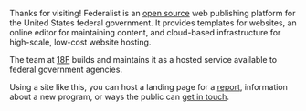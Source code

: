Thanks for visiting! Federalist is an [open source] web publishing platform for the United States federal government. It provides templates for websites, an online editor for maintaining content, and cloud-based infrastructure for high-scale, low-cost website hosting.

The team at [18F] builds and maintains it as a hosted service available to federal government agencies.

Using a site like this, you can host a landing page for a [report](#report),
information about a new program, or ways the public
can [get in touch](#contact).

[open source]: https://github.com/18F/federalist
[18F]: https://18f.gsa.gov/
